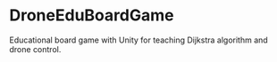 # DroneEduBoardGame
Educational board game with Unity for teaching Dijkstra algorithm and drone control.
